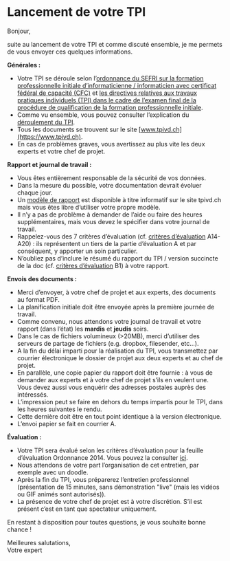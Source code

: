 # Lancement de votre TPI

Bonjour,

suite au lancement de votre TPI et comme discuté ensemble, je me permets de vous 
envoyer ces quelques informations.


**Générales :**

  * Votre TPI se déroule selon l’[ordonnance du SEFRI sur la formation
    professionnelle initiale d’informaticienne / informaticien avec certificat
    fédéral de capacité (CFC)] et [les directives relatives aux travaux pratiques
    individuels (TPI) dans le cadre de l’examen final de la procédure de
    qualification de la formation professionnelle initiale].
  * Comme vu ensemble, vous pouvez consulter l’explication du [déroulement du TPI].
  * Tous les documents se trouvent sur le site [www.tpivd.ch](https://www.tpivd.ch).
  * En cas de problèmes graves, vous avertissez au plus vite les deux experts et
    votre chef de projet.


**Rapport et journal de travail :**

  * Vous êtes entièrement responsable de la sécurité de vos données.
  * Dans la mesure du possible, votre documentation devrait évoluer chaque jour.
  * Un [modèle de rapport] est disponible à titre informatif sur le site tpivd.ch 
    mais vous êtes libre d’utiliser votre propre modèle.
  * Il n’y a pas de problème à demander de l’aide ou faire des heures
    supplémentaires, mais vous devez le spécifier dans votre journal de travail.
  * Rappelez-vous des 7 critères d’évaluation (cf. [critères d’évaluation] 
    A14-A20) : ils représentent un tiers de la partie d’évaluation A et par
    conséquent, y apporter un soin particulier.
  * N’oubliez pas d’inclure le résumé du rapport du TPI / version succincte de 
    la doc (cf. [critères d’évaluation] B1) à votre rapport.


**Envois des documents :**

  * Merci d’envoyer, à votre chef de projet et aux experts, des documents au 
    format PDF.
  * La planification initiale doit être envoyée après la première journée de 
    travail.
  * Comme convenu, nous attendons votre journal de travail et votre rapport 
    (dans l’état) les **mardis** et **jeudis** soirs.
  * Dans le cas de fichiers volumineux (>20MB), merci d’utiliser des serveurs de 
    partage de fichiers (e.g. dropbox, filesender, etc...).
  * A la fin du délai imparti pour la réalisation du TPI, vous transmettez par 
    courrier électronique le dossier de projet aux deux experts et au chef de 
    projet.
  * En parallèle, une copie papier du rapport doit être fournie : à vous de 
    demander aux experts et à votre chef de projet s’ils en veulent une. Vous
    devez aussi vous enquérir des adresses postales auprès des intéressés.
  * L’impression peut se faire en dehors du temps impartis pour le TPI, dans les
    heures suivantes le rendu.
  * Cette dernière doit être en tout point identique à la version électronique.
  * L’envoi papier se fait en courrier A.


**Évaluation :**

  * Votre TPI sera évalué selon les critères d’évaluation pour la feuille 
    d’évaluation Ordonnance 2014. Vous pouvez la consulter [ici](http://www.tpivd.ch/index.php/documentation-tpi-cfc-ordo-2014/pour-candidat/40-annexe-5-evalutation/49-evalution-2017-18).
  * Nous attendons de votre part l’organisation de cet entretien, par exemple 
    avec un doodle.
  * Après la fin du TPI, vous préparerez l’entretien professionnel (présentation
    de 15 minutes, sans démonstration "live" (mais les vidéos ou GIF animés sont
    autorisés)).
  * La présence de votre chef de projet est à votre discrétion. S’il est présent
    c’est en tant que spectateur uniquement.


En restant à disposition pour toutes questions, je vous souhaite bonne chance !

Meilleures salutations,  
Votre expert

[ordonnance du SEFRI sur la formation professionnelle initiale d’informaticienne / informaticien avec certificat fédéral de capacité (CFC)]: https://www.ict-berufsbildung.ch/resources/Bildungsverordnung_Informatik-EFZ_BiVo-2014_FR3.pdf
[les directives relatives aux travaux pratiques individuels (TPI) dans le cadre de l’examen final de la procédure de  qualification de la formation professionnelle initiale]: https://www.sbfi.admin.ch/dam/sbfi/fr/dokumente/merkblatt/wegleitung_ueberindividuellepraktischearbeitenipaimrahmenderabsc.pdf.download.pdf/directives_relativesauxtravauxpratiquesindividuelstpidanslecadre.pdf
[déroulement du TPI]: http://www.tpivd.ch/index.php/documentation-tpi-cfc-ordo-2014/pour-expert/annexe-2-deroulement/38-documentations-cfc-annexe-2-deroulement-2k14/47-deroulement-tpi-2017-18
[modèle de rapport]: http://www.tpivd.ch/index.php/documentation-tpi-cfc-ordo-2014/pour-candidat/39-documentations-cfc-annexe-3-canevas-dossier-de-projet-2k14/48-canevas-dossier-de-projet-2017-18
[critères d’évaluation]: http://www.tpivd.ch/files/cfc-ordo2k14/2.%20Criteres%20d%20evaluation%20TPI.PDF
